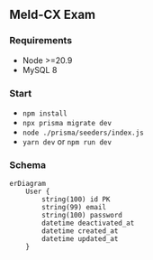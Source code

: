 ## Meld-CX Exam



### Requirements

- Node >=20.9
- MySQL 8


### Start

- `npm install`
- `npx prisma migrate dev`
- `node ./prisma/seeders/index.js`
- `yarn dev` or `npm run dev`


### Schema

```mermaid
erDiagram
    User {
        string(100) id PK
        string(99) email
        string(100) password
        datetime deactivated_at
        datetime created_at
        datetime updated_at
    }
```
